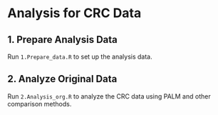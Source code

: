 # Analysis for CRC Data

## 1. Prepare Analysis Data

Run `1.Prepare_data.R` to set up the analysis data.

## 2. Analyze Original Data

Run `2.Analysis_org.R` to analyze the CRC data using PALM and other comparison methods.
